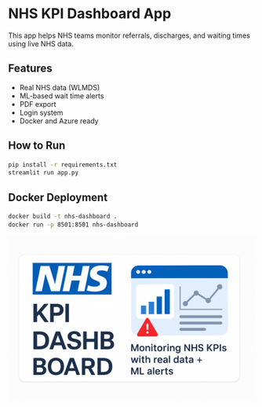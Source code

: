 # NHS KPI Dashboard App

This app helps NHS teams monitor referrals, discharges, and waiting times using live NHS data.

## Features
- Real NHS data (WLMDS)
- ML-based wait time alerts
- PDF export
- Login system
- Docker and Azure ready

## How to Run
```bash
pip install -r requirements.txt
streamlit run app.py
```

## Docker Deployment
```bash
docker build -t nhs-dashboard .
docker run -p 8501:8501 nhs-dashboard
```
![Banner](banner.png)
